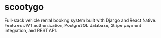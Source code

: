 # scootygo
Full-stack vehicle rental booking system built with Django and React Native. Features JWT authentication, PostgreSQL database, Stripe payment integration, and REST API.
